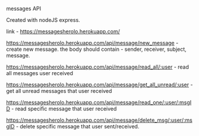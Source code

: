 messages API 

Created with nodeJS express. 

link - https://messagesherolo.herokuapp.com/

https://messagesherolo.herokuapp.com/api/message/new_message - create new message. the body should contain - sender, receiver, subject, message.

https://messagesherolo.herokuapp.com/api/message/read_all/:user - read all messages user received

https://messagesherolo.herokuapp.com/api/message/get_all_unread/:user - get all unread messages that user received

https://messagesherolo.herokuapp.com/api/message/read_one/:user/:msgID - read specific message that user received

https://messagesherolo.herokuapp.com/api/message/delete_msg/:user/:msgID - delete specific message that user sent/received. 



